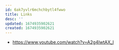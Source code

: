 ```yaml
---
id: 6ak7yvlr6mchchbytl4fwwo
title: Links
desc: ''
updated: 1674935902621
created: 1674935902621
---
```

- https://www.youtube.com/watch?v=A2g4IwtAX_I